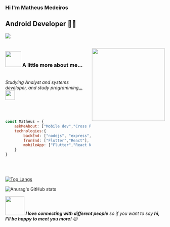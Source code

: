 ### Hi I'm Matheus Medeiros

## Android Developer 👨‍💻


![](https://img.shields.io/badge/Gmail-dutra.mdddd%40gmail.com-red) <br> <br>

<img align='right' src="https://media.giphy.com/media/M9gbBd9nbDrOTu1Mqx/giphy.gif" width="230">


### <img src="https://media.giphy.com/media/VgCDAzcKvsR6OM0uWg/giphy.gif" width="50"> A little more about me...  <br> <br>

<p><em>Studying Analyst and systems developer, and study programming<a href="http://www.cleartax.in">...</a><img src="https://media.giphy.com/media/WUlplcMpOCEmTGBtBW/giphy.gif" width="30"> 
</em></p> <br> <br>



```javascript
const Matheus = {
    askMeAbout: ["Mobile dev","Cross Platform App"],
    technologies:{
        backEnd: ["nodejs", "express",],
        fronEnd: ["Flutter","React"],
        mobileApp: ["Flutter","React Native"]
    }
}
```
<br> <br>

[![Top Langs](https://github-readme-stats.vercel.app/api/top-langs/?username=MatheusMed&theme=dracula)](https://github.com/anuraghazra/github-readme-stats)



![Anurag's GitHub stats](https://github-readme-stats.vercel.app/api?username=MatheusMed&show_icons=true&theme=dracula)


<img src="https://media.giphy.com/media/LnQjpWaON8nhr21vNW/giphy.gif" width="60"> <em><b>I love connecting with different people</b> so if you want to say <b>hi, I'll be happy to meet you more!</b> 😊</em>

